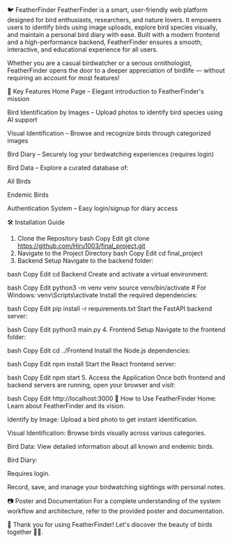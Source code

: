 🐦 FeatherFinder
FeatherFinder is a smart, user-friendly web platform designed for bird enthusiasts, researchers, and nature lovers.
It empowers users to identify birds using image uploads, explore bird species visually, and maintain a personal bird diary with ease.
Built with a modern frontend and a high-performance backend, FeatherFinder ensures a smooth, interactive, and educational experience for all users.

Whether you are a casual birdwatcher or a serious ornithologist, FeatherFinder opens the door to a deeper appreciation of birdlife — without requiring an account for most features!

🚀 Key Features
Home Page – Elegant introduction to FeatherFinder's mission

Bird Identification by Images – Upload photos to identify bird species using AI support

Visual Identification – Browse and recognize birds through categorized images

Bird Diary – Securely log your birdwatching experiences (requires login)

Bird Data – Explore a curated database of:

All Birds

Endemic Birds

Authentication System – Easy login/signup for diary access

🛠️ Installation Guide
1. Clone the Repository
bash
Copy
Edit
git clone https://github.com/Hiru1003/final_project.git
2. Navigate to the Project Directory
bash
Copy
Edit
cd final_project
3. Backend Setup
Navigate to the backend folder:

bash
Copy
Edit
cd Backend
Create and activate a virtual environment:

bash
Copy
Edit
python3 -m venv venv
source venv/bin/activate  # For Windows: venv\Scripts\activate
Install the required dependencies:

bash
Copy
Edit
pip install -r requirements.txt
Start the FastAPI backend server:

bash
Copy
Edit
python3 main.py
4. Frontend Setup
Navigate to the frontend folder:

bash
Copy
Edit
cd ../Frontend
Install the Node.js dependencies:

bash
Copy
Edit
npm install
Start the React frontend server:

bash
Copy
Edit
npm start
5. Access the Application
Once both frontend and backend servers are running, open your browser and visit:

bash
Copy
Edit
http://localhost:3000
📓 How to Use FeatherFinder
Home: Learn about FeatherFinder and its vision.

Identify by Image: Upload a bird photo to get instant identification.

Visual Identification: Browse birds visually across various categories.

Bird Data: View detailed information about all known and endemic birds.

Bird Diary:

Requires login.

Record, save, and manage your birdwatching sightings with personal notes.

📷 Poster and Documentation
For a complete understanding of the system workflow and architecture, refer to the provided poster and documentation.

🌟 Thank you for using FeatherFinder!
Let's discover the beauty of birds together 🐥🌳.

